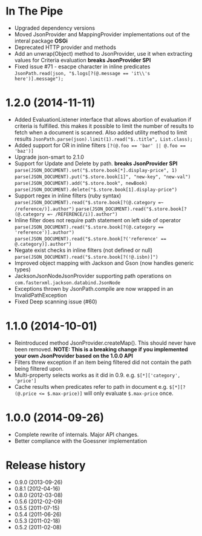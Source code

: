 In The Pipe
===========
* Upgraded dependency versions
* Moved JsonProvider and MappingProvider implementations out of the interal package **OSGi**
* Deprecated HTTP provider and methods
* Add an unwrap(Object) method to JsonProvider, use it when extracting values for Criteria evaluation **breaks JsonProvider SPI**
* Fixed issue #71 - esacpe character in inline predicates 
  `JsonPath.read(json, "$.logs[?(@.message == 'it\\'s here')].message");`

1.2.0 (2014-11-11)
==================
* Added EvaluationListener interface that allows abortion of evaluation if criteria is fulfilled.
  this makes it possible to limit the number of results to fetch when a document is scanned. Also 
  added utility method to limit results `JsonPath.parse(json).limit(1).read("$..title", List.class);`
* Added support for OR in inline filters `[?(@.foo == 'bar' || @.foo == 'baz')]` 
* Upgrade json-smart to 2.1.0
* Support for Update and Delete by path. **breaks JsonProvider SPI**
  `parse(JSON_DOCUMENT).set("$.store.book[*].display-price", 1)`
  `parse(JSON_DOCUMENT).put("$.store.book[1]", "new-key", "new-val")`
  `parse(JSON_DOCUMENT).add("$.store.book", newBook)`
  `parse(JSON_DOCUMENT).delete("$.store.book[1].display-price")`
* Support regex in inline filters (ruby syntax)
  `parse(JSON_DOCUMENT).read("$.store.book[?(@.category =~ /reference/)].author")`
  `parse(JSON_DOCUMENT).read("$.store.book[?(@.category =~ /REFERENCE/i)].author")`
* Inline filter does not require path statement on left side of operator  
  `parse(JSON_DOCUMENT).read("$.store.book[?(@.category == 'reference')].author")`    
  `parse(JSON_DOCUMENT).read("$.store.book[?('reference' == @.category)].author")`    
* Negate exist checks in inline filters (not defined or null) 
  `parse(JSON_DOCUMENT).read("$.store.book[?(!@.isbn)]")`    
* Improved object mapping with Jackson and Gson (now handles generic types)
* JacksonJsonNodeJsonProvider supporting path operations on `com.fasterxml.jackson.databind.JsonNode`
* Exceptions thrown by JsonPath.compile are now wrapped in an InvalidPathException
* Fixed Deep scanning issue (#60) 

1.1.0 (2014-10-01)
==================
* Reintroduced method JsonProvider.createMap(). This should never have been removed. **NOTE: This is a breaking change if you implemented your own JsonProvider based on the 1.0.0 API**  
* Filters threw exception if an item being filtered did not contain the path being filtered upon.
* Multi-property selects works as it did in 0.9. e.g. `$[*]['category', 'price']` 
* Cache results when predicates refer to path in document e.g. `$[*][?(@.price <= $.max-price)]` will only evaluate `$.max-price` once.   

1.0.0 (2014-09-26)
==================
* Complete rewrite of internals. Major API changes.
* Better compliance with the Goessner implementation

Release history
===============
* 0.9.0 (2013-09-26)
* 0.8.1 (2012-04-16)
* 0.8.0 (2012-03-08)
* 0.5.6 (2012-02-09)
* 0.5.5 (2011-07-15)
* 0.5.4 (2011-06-26)
* 0.5.3 (2011-02-18)
* 0.5.2 (2011-02-08)


